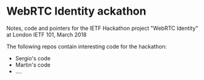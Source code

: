# WebRTC Identity ackathon

Notes, code and pointers for the IETF Hackathon project "WebRTC Identity" at London IETF 101, March 2018

The following repos contain interesting code for the hackathon:
* Sergio's code
* Martin's code
* ....

